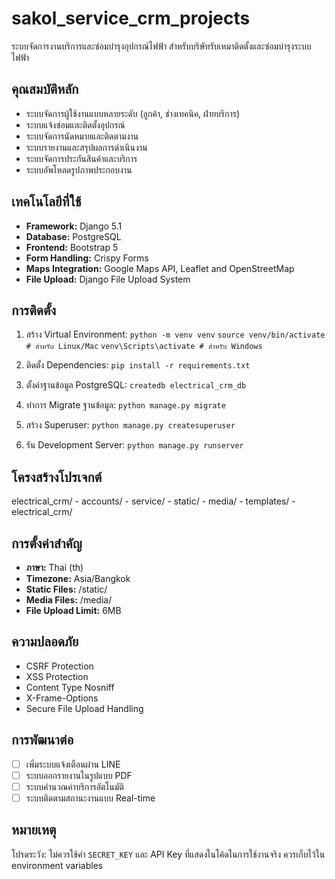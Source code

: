 # sakol_service_crm_projects

ระบบจัดการงานบริการและซ่อมบำรุงอุปกรณ์ไฟฟ้า สำหรับบริษัทรับเหมาติดตั้งและซ่อมบำรุงระบบไฟฟ้า

## คุณสมบัติหลัก

- ระบบจัดการผู้ใช้งานแบบหลายระดับ (ลูกค้า, ช่างเทคนิค, ฝ่ายบริการ)
- ระบบแจ้งซ่อมและติดตั้งอุปกรณ์
- ระบบจัดการนัดหมายและติดตามงาน
- ระบบรายงานและสรุปผลการดำเนินงาน
- ระบบจัดการประกันสินค้าและบริการ
- ระบบอัพโหลดรูปภาพประกอบงาน

## เทคโนโลยีที่ใช้

- **Framework:** Django 5.1
- **Database:** PostgreSQL
- **Frontend:** Bootstrap 5
- **Form Handling:** Crispy Forms
- **Maps Integration:** Google Maps API, Leaflet and OpenStreetMap
- **File Upload:** Django File Upload System

## การติดตั้ง

1. สร้าง Virtual Environment:
    `python -m venv venv`
    `source venv/bin/activate # สำหรับ Linux/Mac`
    `venv\Scripts\activate # สำหรับ Windows`

2. ติดตั้ง Dependencies:
    `pip install -r requirements.txt`

3. ตั้งค่าฐานข้อมูล PostgreSQL:
    `createdb electrical_crm_db`

4. ทำการ Migrate ฐานข้อมูล:
    `python manage.py migrate`

5. สร้าง Superuser:
    `python manage.py createsuperuser`

6. รัน Development Server:
    `python manage.py runserver`

## โครงสร้างโปรเจกต์

electrical_crm/
    - accounts/
    - service/
    - static/
    - media/
    - templates/
    - electrical_crm/

## การตั้งค่าสำคัญ

- **ภาษา:** Thai (th)
- **Timezone:** Asia/Bangkok
- **Static Files:** /static/
- **Media Files:** /media/
- **File Upload Limit:** 6MB

## ความปลอดภัย

- CSRF Protection
- XSS Protection
- Content Type Nosniff
- X-Frame-Options
- Secure File Upload Handling

## การพัฒนาต่อ

- [ ] เพิ่มระบบแจ้งเตือนผ่าน LINE
- [ ] ระบบออกรายงานในรูปแบบ PDF
- [ ] ระบบคำนวณค่าบริการอัตโนมัติ
- [ ] ระบบติดตามสถานะงานแบบ Real-time

## หมายเหตุ

โปรดระวัง: ไม่ควรใช้ค่า `SECRET_KEY` และ API Key ที่แสดงในโค้ดในการใช้งานจริง ควรเก็บไว้ใน environment variables
